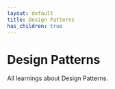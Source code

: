 ```yaml
---
layout: default
title: Design Patterns
has_children: true
---
```


# Design Patterns

All learnings about Design Patterns.
